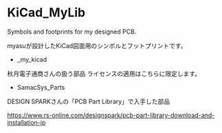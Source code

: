 # KiCad_MyLib
Symbols and footprints for my designed PCB.

myasuが設計したKiCad図面用のシンボルとフットプリントです。

- _my_kicad

秋月電子通商さんの扱う部品
ライセンスの適用はこちらに限定します。

- SamacSys_Parts

DESIGN SPARKさんの「PCB Part Library」で入手した部品

https://www.rs-online.com/designspark/pcb-part-library-download-and-installation-jp
